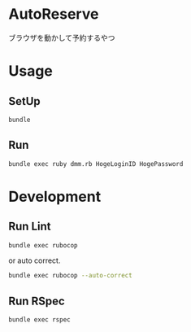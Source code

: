 # AutoReserve
ブラウザを動かして予約するやつ

# Usage

## SetUp

```sh
bundle
```

## Run

```sh
bundle exec ruby dmm.rb HogeLoginID HogePassword
```

# Development

## Run Lint

```sh
bundle exec rubocop
```

or auto correct.

```sh
bundle exec rubocop --auto-correct
```

## Run RSpec

```sh
bundle exec rspec
```
